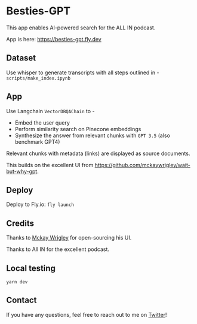 # Besties-GPT

This app enables AI-powered search for the ALL IN podcast.

App is here:
https://besties-gpt.fly.dev 

## Dataset
 
Use whisper to generate transcripts with all steps outlined in -
`scripts/make_index.ipynb`
 
 ## App

Use Langchain `VectorDBQAChain` to - 
* Embed the user query
* Perform similarity search on Pinecone embeddings
* Synthesize the answer from relevant chunks with `GPT 3.5` (also benchmark GPT4)

Relevant chunks with metadata (links) are displayed as source documents.
 
This builds on the excellent UI from https://github.com/mckaywrigley/wait-but-why-gpt.

## Deploy

Deploy to Fly.io: `fly launch`

## Credits

Thanks to [Mckay Wrigley](https://twitter.com/mckaywrigley) for open-sourcing his UI.
 
Thanks to All IN for the excellent podcast.

## Local testing

`yarn dev`

## Contact

If you have any questions, feel free to reach out to me on [Twitter](https://twitter.com/RLanceMartin)!
